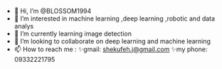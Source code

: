- 👋 Hi, I’m @BLOSSOM1994
- 👀 I’m interested in machine learning ,deep learning ,robotic and data analys
- 🌱 I’m currently learning image detection 
- 💞️ I’m looking to collaborate on deep learning and machine learning
- 📫 How to reach me :
✨gmail: shekufeh.j@gmail.com
✨my phone: 09332221795


